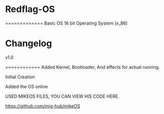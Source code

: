 # Redflag-OS
=============
 Basic OS 16 bit Operating System (x_86)
# Changelog

v1.0



============
 Added Kernel, Bootloader, And effects for actual running.


  Initial Creation
  
  Added the OS online
  
  
 
USED MIKEOS FILES, YOU CAN VIEW HIS CODE HERE. 

https://github.com/mig-hub/mikeOS

